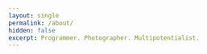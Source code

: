 ```yaml
---
layout: single
permalink: /about/
hidden: false
excerpt: Programmer. Photographer. Multipotentialist.
---
```


